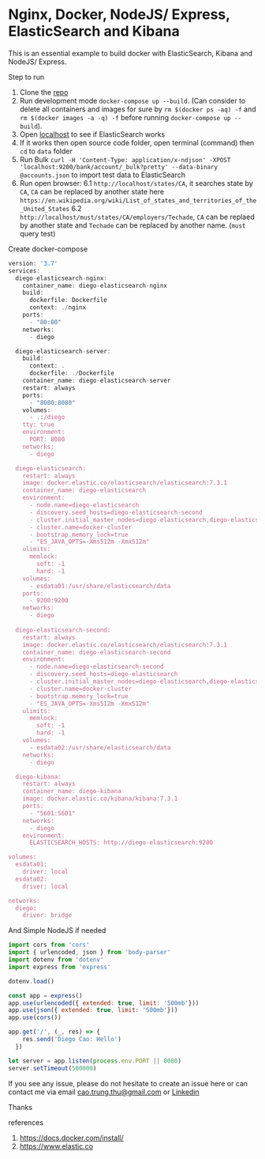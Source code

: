 # Nginx, Docker, NodeJS/ Express, ElasticSearch and Kibana

This is an essential example to build docker with ElasticSearch, Kibana and NodeJS/ Express.

Step to run
1. Clone the [repo](https://github.com/diegothucao/docker-modejs-elastic-search)
2. Run development mode `docker-compose up --build`. (Can consider to delete all containers and images for sure by `rm $(docker ps -aq) -f` and `rm $(docker images -a -q) -f` before running `docker-compose up --build`).
3. Open [localhost](http://localhost:9200) to see if ElasticSearch works
4. If it works then open source code folder, open terminal (command) then `cd` to `data` folder 
5. Run Bulk `curl -H 'Content-Type: application/x-ndjson' -XPOST 'localhost:9200/bank/account/_bulk?pretty' --data-binary @accounts.json` to import test data to ElasticSearch
6. Run open browser: 
  6.1 `http://localhost/states/CA`, it searches state by `CA`, `CA` can be replaced by another state here `https://en.wikipedia.org/wiki/List_of_states_and_territories_of_the_United_States` 
  6.2 `http://localhost/must/states/CA/employers/Techade`, `CA` can be replaed by another state and `Techade` can be replaced by another name. (`must` query test) 


Create docker-compose

```javascript 
version: '3.7'
services:
  diego-elasticsearch-nginx:
    container_name: diego-elasticsearch-nginx
    build:
      dockerfile: Dockerfile
      context: ./nginx
    ports:
      - "80:80"
    networks:
      - diego

  diego-elasticsearch-server:
    build:
      context: .
      dockerfile: ./Dockerfile
    container_name: diego-elasticsearch-server
    restart: always
    ports:
      - "8080:8080"
    volumes:
      - .:/diego
    tty: true
    environment:
      PORT: 8080
    networks:
      - diego

  diego-elasticsearch:
    restart: always
    image: docker.elastic.co/elasticsearch/elasticsearch:7.3.1
    container_name: diego-elasticsearch
    environment:
      - node.name=diego-elasticsearch
      - discovery.seed_hosts=diego-elasticsearch-second
      - cluster.initial_master_nodes=diego-elasticsearch,diego-elasticsearch-second
      - cluster.name=docker-cluster
      - bootstrap.memory_lock=true
      - "ES_JAVA_OPTS=-Xms512m -Xmx512m"
    ulimits:
      memlock:
        soft: -1
        hard: -1
    volumes:
      - esdata01:/usr/share/elasticsearch/data
    ports:
      - 9200:9200
    networks:
      - diego
  
  diego-elasticsearch-second:
    restart: always
    image: docker.elastic.co/elasticsearch/elasticsearch:7.3.1
    container_name: diego-elasticsearch-second
    environment:
      - node.name=diego-elasticsearch-second
      - discovery.seed_hosts=diego-elasticsearch
      - cluster.initial_master_nodes=diego-elasticsearch,diego-elasticsearch-second
      - cluster.name=docker-cluster
      - bootstrap.memory_lock=true
      - "ES_JAVA_OPTS=-Xms512m -Xmx512m"
    ulimits:
      memlock:
        soft: -1
        hard: -1
    volumes:
      - esdata02:/usr/share/elasticsearch/data
    networks:
      - diego

  diego-kibana:
    restart: always
    container_name: diego-kibana
    image: docker.elastic.co/kibana/kibana:7.3.1
    ports:
      - "5601:5601"   
    networks:
      - diego
    environment:
      ELASTICSEARCH_HOSTS: http://diego-elasticsearch:9200

volumes:
  esdata01:
    driver: local
  esdata02:
    driver: local

networks:
  diego:
    driver: bridge
```

And Simple NodeJS if needed 
```Javascript 
import cors from 'cors'
import { urlencoded, json } from 'body-parser'
import dotenv from 'dotenv'
import express from 'express'

dotenv.load()

const app = express()
app.use(urlencoded({ extended: true, limit: '500mb'}))
app.use(json({ extended: true, limit: '500mb'}))
app.use(cors())

app.get('/', (_, res) => {
	res.send('Diego Cao: Hello')
  })

let server = app.listen(process.env.PORT || 8080)
server.setTimeout(500000)
```

If you see any issue, please do not hesitate to create an issue here or can contact me via email cao.trung.thu@gmail.com or [Linkedin](https://www.linkedin.com/in/diegothucao/)

Thanks
	
references
 1. https://docs.docker.com/install/
 2. https://www.elastic.co


